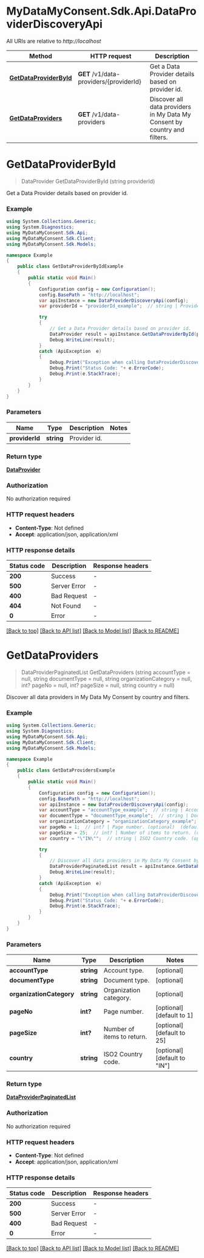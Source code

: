 # MyDataMyConsent.Sdk.Api.DataProviderDiscoveryApi

All URIs are relative to *http://localhost*

Method | HTTP request | Description
------------- | ------------- | -------------
[**GetDataProviderById**](DataProviderDiscoveryApi.md#getdataproviderbyid) | **GET** /v1/data-providers/{providerId} | Get a Data Provider details based on provider id.
[**GetDataProviders**](DataProviderDiscoveryApi.md#getdataproviders) | **GET** /v1/data-providers | Discover all data providers in My Data My Consent by country and filters.


<a name="getdataproviderbyid"></a>
# **GetDataProviderById**
> DataProvider GetDataProviderById (string providerId)

Get a Data Provider details based on provider id.

### Example
```csharp
using System.Collections.Generic;
using System.Diagnostics;
using MyDataMyConsent.Sdk.Api;
using MyDataMyConsent.Sdk.Client;
using MyDataMyConsent.Sdk.Models;

namespace Example
{
    public class GetDataProviderByIdExample
    {
        public static void Main()
        {
            Configuration config = new Configuration();
            config.BasePath = "http://localhost";
            var apiInstance = new DataProviderDiscoveryApi(config);
            var providerId = "providerId_example";  // string | Provider id.

            try
            {
                // Get a Data Provider details based on provider id.
                DataProvider result = apiInstance.GetDataProviderById(providerId);
                Debug.WriteLine(result);
            }
            catch (ApiException  e)
            {
                Debug.Print("Exception when calling DataProviderDiscoveryApi.GetDataProviderById: " + e.Message );
                Debug.Print("Status Code: "+ e.ErrorCode);
                Debug.Print(e.StackTrace);
            }
        }
    }
}
```

### Parameters

Name | Type | Description  | Notes
------------- | ------------- | ------------- | -------------
 **providerId** | **string**| Provider id. | 

### Return type

[**DataProvider**](DataProvider.md)

### Authorization

No authorization required

### HTTP request headers

 - **Content-Type**: Not defined
 - **Accept**: application/json, application/xml


### HTTP response details
| Status code | Description | Response headers |
|-------------|-------------|------------------|
| **200** | Success |  -  |
| **500** | Server Error |  -  |
| **400** | Bad Request |  -  |
| **404** | Not Found |  -  |
| **0** | Error |  -  |

[[Back to top]](#) [[Back to API list]](../README.md#documentation-for-api-endpoints) [[Back to Model list]](../README.md#documentation-for-models) [[Back to README]](../README.md)

<a name="getdataproviders"></a>
# **GetDataProviders**
> DataProviderPaginatedList GetDataProviders (string accountType = null, string documentType = null, string organizationCategory = null, int? pageNo = null, int? pageSize = null, string country = null)

Discover all data providers in My Data My Consent by country and filters.

### Example
```csharp
using System.Collections.Generic;
using System.Diagnostics;
using MyDataMyConsent.Sdk.Api;
using MyDataMyConsent.Sdk.Client;
using MyDataMyConsent.Sdk.Models;

namespace Example
{
    public class GetDataProvidersExample
    {
        public static void Main()
        {
            Configuration config = new Configuration();
            config.BasePath = "http://localhost";
            var apiInstance = new DataProviderDiscoveryApi(config);
            var accountType = "accountType_example";  // string | Account type. (optional) 
            var documentType = "documentType_example";  // string | Document type. (optional) 
            var organizationCategory = "organizationCategory_example";  // string | Organization category. (optional) 
            var pageNo = 1;  // int? | Page number. (optional)  (default to 1)
            var pageSize = 25;  // int? | Number of items to return. (optional)  (default to 25)
            var country = "\"IN\"";  // string | ISO2 Country code. (optional)  (default to "IN")

            try
            {
                // Discover all data providers in My Data My Consent by country and filters.
                DataProviderPaginatedList result = apiInstance.GetDataProviders(accountType, documentType, organizationCategory, pageNo, pageSize, country);
                Debug.WriteLine(result);
            }
            catch (ApiException  e)
            {
                Debug.Print("Exception when calling DataProviderDiscoveryApi.GetDataProviders: " + e.Message );
                Debug.Print("Status Code: "+ e.ErrorCode);
                Debug.Print(e.StackTrace);
            }
        }
    }
}
```

### Parameters

Name | Type | Description  | Notes
------------- | ------------- | ------------- | -------------
 **accountType** | **string**| Account type. | [optional] 
 **documentType** | **string**| Document type. | [optional] 
 **organizationCategory** | **string**| Organization category. | [optional] 
 **pageNo** | **int?**| Page number. | [optional] [default to 1]
 **pageSize** | **int?**| Number of items to return. | [optional] [default to 25]
 **country** | **string**| ISO2 Country code. | [optional] [default to &quot;IN&quot;]

### Return type

[**DataProviderPaginatedList**](DataProviderPaginatedList.md)

### Authorization

No authorization required

### HTTP request headers

 - **Content-Type**: Not defined
 - **Accept**: application/json, application/xml


### HTTP response details
| Status code | Description | Response headers |
|-------------|-------------|------------------|
| **200** | Success |  -  |
| **500** | Server Error |  -  |
| **400** | Bad Request |  -  |
| **0** | Error |  -  |

[[Back to top]](#) [[Back to API list]](../README.md#documentation-for-api-endpoints) [[Back to Model list]](../README.md#documentation-for-models) [[Back to README]](../README.md)

